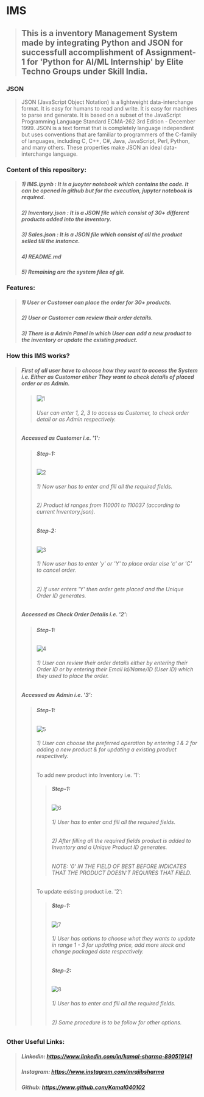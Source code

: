 # **IMS**
> ## This is a inventory Management System made by integrating Python and JSON for successfull accomplishment of Assignment-1 for 'Python for AI/ML Internship' by Elite Techno Groups under Skill India.

### **JSON**
> JSON (JavaScript Object Notation) is a lightweight data-interchange format. It is easy for humans to read and write. It is easy for machines to parse and generate. It is based on a subset of the JavaScript Programming Language Standard ECMA-262 3rd Edition - December 1999. JSON is a text format that is completely language independent but uses conventions that are familiar to programmers of the C-family of languages, including C, C++, C#, Java, JavaScript, Perl, Python, and many others. These properties make JSON an ideal data-interchange language.

### **Content of this repository:**
> ##### 1) IMS.ipynb : It is a juoyter notebook which contains the code. It can be opened in github but for the execution, jupyter notebook is required.
> ##### 2) Inventory.json : It is a JSON file which consist of 30+ different products added into the inventory.
> ##### 3) Sales.json : It is a JSON file which consist of all the product selled till the instance.
> ##### 4) README.md
> ##### 5) Remaining are the system files of git.

### **Features:**
> ##### 1) User or Customer can place the order for 30+ products.
> ##### 2) User or Customer can review their order details.
> ##### 3) There is a Admin Panel in which User can add a new product to the inventory or update the existing product.

### **How this IMS works?**
> ##### First of all user have to choose how they want to access the System i.e. Either as Customer etiher They want to check details of placed order or as Admin.
> > ![1](https://user-images.githubusercontent.com/71308469/132160714-ae9714cf-aa17-4834-9d60-9c55ed7276da.png)
> > ###### User can enter 1, 2, 3 to access as Customer, to check order detail or as Admin respectively.
> ##### Accessed as Customer i.e. '1':
> > ###### **Step-1:**
> > ![2](https://user-images.githubusercontent.com/71308469/132161063-89034181-a9cb-4106-9314-f995382d0e92.png)
> > ###### 1) Now user has to enter and fill all the required fields. 
> > ###### 2) Product id ranges from 110001 to 110037 (according to current Inventory.json).
> > ###### **Step-2:**
> > ![3](https://user-images.githubusercontent.com/71308469/132161715-d3cb4320-7f6c-4bf8-aa8b-093caf655774.png)
> > ###### 1) Now user has to enter 'y' or 'Y' to place order else 'c' or 'C' to cancel order.
> > ###### 2) If user enters 'Y' then order gets placed and the Unique Order ID generates.
> ##### Accessed as Check Order Details i.e. '2':
> > ###### **Step-1:**
> > ![4](https://user-images.githubusercontent.com/71308469/132162259-da63e111-896c-4d6e-8853-2e01b16e09b2.png)
> > ###### 1) User can review their order details either by entering their Order ID or by entering their Email Id/Name/ID (User ID) which they used to place the order.
> ##### Accessed as Admin i.e. '3':
> > ###### **Step-1:**
> > ![5](https://user-images.githubusercontent.com/71308469/132163209-7273db7d-c48f-40f3-840c-a150581f2237.png)
> > ###### 1) User can choose the preferred operation by entering 1 & 2 for adding a new product & for updating a existing product respectively.
> >  To add new product into Inventory i.e. '1':
> > > ###### **Step-1:**
> > > ![6](https://user-images.githubusercontent.com/71308469/132163519-bcac84ac-1a9d-4360-98c5-1df1e954cbd9.png)
> > > ###### 1) User has to enter and fill all the required fields.
> > > ###### 2) After filling all the required fields product is added to Inventory and a Unique Product ID generates.
> > > ###### NOTE: '0' IN THE FIELD OF BEST BEFORE INDICATES THAT THE PRODUCT DOESN'T REQUIRES THAT FIELD.
> >  To update existing product i.e. '2':
> > > ###### **Step-1:**
> > > ![7](https://user-images.githubusercontent.com/71308469/132164873-5be1392c-cb50-4339-b3c3-6e5fb4f29ac9.png)
> > > ###### 1) User has options to choose what they wants to update in range 1 - 3 for updating price, add more stock and change packaged date respectively.
> > > ###### **Step-2:**
> > > ![8](https://user-images.githubusercontent.com/71308469/132165227-dc82df7e-f784-471c-a4d5-a227a1689543.png)
> > > ###### 1) User has to enter and fill all the required fields.
> > > ###### 2) Same procedure is to be follow for other options.

### Other Useful Links:
> ##### Linkedin: https://www.linkedin.com/in/kamal-sharma-890519141
> ##### Instagram: https://www.instagram.com/mrajibsharma
> ##### Github: https://www.github.com/Kamal040102
